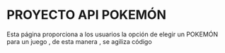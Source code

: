 
# PROYECTO API POKEMÓN

Esta página proporciona a los usuarios la opción de elegir un POKEMÓN para un juego , de esta manera , se agiliza código 


